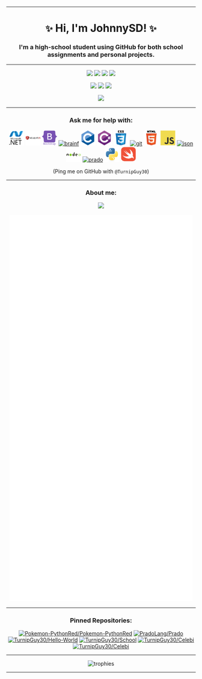 <div align="center">
	<hr>
	<h1 id="title"><code>✨</code> Hi, I'm JohnnySD! <code>✨</code></h1>
	<h3>I'm a high-school student using GitHub for both school assignments and personal projects.</h3>
	<hr>
	<p>
		<a href="https://github.com/TurnipGuy30" target="_blank" rel="noopener noreferrer"><img
				src="https://gpvc.arturio.dev/TurnipGuy30"></a>
		<!--Profile views-->
		<a href="https://github.com/TurnipGuy30" target="_blank" rel="noopener noreferrer"><img
				src="https://img.shields.io/github/stars/TurnipGuy30"></a>
		<!--Stars-->
		<a href="https://github.com/Pokemon-PythonRed" target="_blank" rel="noopener noreferrer"><img
				src="https://img.shields.io/badge/Working%20on-Pokémon%20PythonRed-red"></a>
		<!--Working on-->
		<a href="https://wakatime.com/@580a86f3-d10f-4415-ac5c-b9a0b252a2fb"><img
				src="https://wakatime.com/badge/user/580a86f3-d10f-4415-ac5c-b9a0b252a2fb.svg"></a>
		<!--Wakatime-->
	</p>
	<p>
		<a href="https://github.com/Valensce" target="_blank" rel="noopener noreferrer"><img
				src="https://img.shields.io/badge/Shoutout%20to-Valensce-purple"></a>
		<!--Valesce-->
		<a href="https://github.com/joeblownn" target="_blank" rel="noopener noreferrer"><img
				src="https://img.shields.io/badge/Shoutout%20to-joeblownn-ff0000"></a>
		<!--joeblownn-->
		<a href="https://github.com/hacking-mudkip" target="_blank" rel="noopener noreferrer"><img
				src="https://img.shields.io/badge/Shoutout%20to-hacking--mudkip-darkgreen"></a>
		<!--hacking-mudkip-->
	</p>
	<p>
		<a href="https://github.com/TurnipGuy30/TurnipGuy30/actions/workflows/metrics.yml"><img
				src="https://github.com/TurnipGuy30/TurnipGuy30/actions/workflows/metrics.yml/badge.svg?branch=main"></a>
		<!--Metrics Status-->
	</p>
	<hr>
	<h3>Ask me for help with:</h3>
	<p id="pics">
		<a href="https://dotnet.microsoft.com/" target="_blank"><img
				src="https://raw.githubusercontent.com/devicons/devicon/master/icons/dot-net/dot-net-original-wordmark.svg"
				alt="dotnet" width="40" height="40"></a>
		<!--.NET-->
		<a href="https://angular.io" target="_blank"><img
				src="https://raw.githubusercontent.com/devicons/devicon/master/icons/angularjs/angularjs-original-wordmark.svg"
				alt="angularjs" width="40" height="40"></a>
		<!--Angular-->
		<a href="https://getbootstrap.com" target="_blank"><img
				src="https://raw.githubusercontent.com/devicons/devicon/master/icons/bootstrap/bootstrap-plain-wordmark.svg"
				alt="bootstrap" width="40" height="40"></a>
		<!--Bootstrap-->
		<a href="https://en.wikipedia.org/wiki/Brainfuck" target="_blank" rel="noopener noreferrer"><img
				src="https://camo.githubusercontent.com/08715f505988e07c57a219646484b5bacd6e4f114cacaf320727dde32dc6317a/68747470733a2f2f7265732e636c6f7564696e6172792e636f6d2f63616761746179632f696d6167652f75706c6f61642f635f7363616c652c775f3530302f76313439333931343334342f62662e706e67"
				alt="brainf" width="40" height="40"></a>
		<!--Brainf*ck-->
		<a href="https://www.cprogramming.com/" target="_blank" rel="noopener noreferrer"><img
				src="https://raw.githubusercontent.com/devicons/devicon/master/icons/c/c-original.svg" alt="c"
				width="40" height="40"></a>
		<!--C-->
		<a href="https://www.w3schools.com/cs/" target="_blank"><img
				src="https://raw.githubusercontent.com/devicons/devicon/master/icons/csharp/csharp-original.svg"
				alt="csharp" width="40" height="40"></a>
		<!--C#-->
		<a href="https://www.w3schools.com/css/" target="_blank" rel="noopener noreferrer"><img
				src="https://raw.githubusercontent.com/devicons/devicon/master/icons/css3/css3-original-wordmark.svg"
				alt="css3" width="40" height="40"></a>
		<!--CSS3-->
		<a href="https://git-scm.com/" target="_blank"><img
				src="https://www.vectorlogo.zone/logos/git-scm/git-scm-icon.svg" alt="git" width="40"
				height="40"></a>
		<!--Git-->
		<a href="https://www.w3.org/html/" target="_blank" rel="noopener noreferrer"><img
				src="https://raw.githubusercontent.com/devicons/devicon/master/icons/html5/html5-original-wordmark.svg"
				alt="html5" width="40" height="40"></a>
		<!--HTML5-->
		<a href="https://developer.mozilla.org/en-US/docs/Web/JavaScript" target="_blank"
				rel="noopener noreferrer"><img
				src="https://raw.githubusercontent.com/devicons/devicon/master/icons/javascript/javascript-original.svg"
				alt="javascript" width="40" height="40"></a>
		<!--JavaScript-->
		<a href="https://www.json.org/json-en.html" target="_blank"><img
				src="https://joinup.ec.europa.eu/sites/default/files/inline-images/json-logo.png" alt="json"
				width="40" height="40"></a>
		<!--JSON-->
		<a href="https://nodejs.org" target="_blank" rel="noopener noreferrer"><img
				src="https://raw.githubusercontent.com/devicons/devicon/master/icons/nodejs/nodejs-original-wordmark.svg"
				alt="nodejs" width="40" height="40"></a>
		<!--Node.js-->
		<a href="https://github.com/TurnipGuy30/Prado" target="_blank" rel="noopener noreferrer"><img
				src="https://raw.githubusercontent.com/TurnipGuy30/Prado/main/logo.png" alt="prado" width="40"
				height="40"></a>
		<!--Prado-->
		<a href="https://www.python.org" target="_blank" rel="noopener noreferrer"><img
				src="https://raw.githubusercontent.com/devicons/devicon/master/icons/python/python-original.svg"
				alt="python" width="40" height="40"></a>
		<!--Python-->
		<a href="https://developer.apple.com/swift/" target="_blank" rel="noopener noreferrer"><img
				src="https://raw.githubusercontent.com/devicons/devicon/master/icons/swift/swift-original.svg"
				alt="swift" width="40" height="40"></a>
		<!--Swift-->
	</p>
	<p>(Ping me on GitHub with <code>@TurnipGuy30</code>)</p>
	<hr>
	<h3>About me:</h3>
	<p>
		<a href="https://github.com/TurnipGuy30"><img src="https://github-readme-stats.vercel.app/api/top-langs?username=turnipguy30&show_icons=true&locale=en&layout=compact&theme=tokyonight&langs_count=10&custom_title=Most%20Used%20Languages%20%28Complete%29"></a>
	</p>
	<p>
		<img src="https://raw.githubusercontent.com/TurnipGuy30/TurnipGuy30/main/github-metrics.svg"
			alt="stats">
	</p>
	<hr>
	<h3>Pinned Repositories:</h3>
	<p>
		<a href="https://github.com/Pokemon-PythonRed/Pokemon-PythonRed" target="_blank"
			rel="noopener noreferrer"><img alt="Pokemon-PythonRed/Pokemon-PythonRed"
				src="https://github-readme-stats.vercel.app/api/pin/?username=Pokemon-PythonRed&repo=Pokemon-PythonRed&theme=tokyonight&show_owner=false"
				width="400" height="150"></a>
		<a href="https://github.com/PradoLang/Prado" target="_blank" rel="noopener noreferrer"><img
				alt="PradoLang/Prado"
				src="https://github-readme-stats.vercel.app/api/pin/?username=PradoLang&repo=Prado&theme=tokyonight&show_owner=true"
				width="400" height="150"></a>
		<a href="https://github.com/TurnipGuy30/Hello-World" target="_blank" rel="noopener noreferrer"><img
				alt="TurnipGuy30/Hello-World"
				src="https://github-readme-stats.vercel.app/api/pin/?username=TurnipGuy30&repo=Helloz&theme=tokyonight&show_owner=false"
				width="400" height="150"></a>
		<a href="https://github.com/TurnipGuy30/School" target="_blank" rel="noopener noreferrer"><img
				alt="TurnipGuy30/School"
				src="https://github-readme-stats.vercel.app/api/pin/?username=TurnipGuy30&repo=School&theme=tokyonight&show_owner=false"
				width="400" height="150"></a>
		<a href="https://github.com/TurnipGuy30/Celebi" target="_blank" rel="noopener noreferrer"><img
				alt="TurnipGuy30/Celebi"
				src="https://github-readme-stats.vercel.app/api/pin/?username=TurnipGuy30&repo=Celebi&theme=tokyonight&show_owner=false"
				width="400" height="150"></a>
		<a href="https://github.com/TurnipGuy30/Celebi" target="_blank" rel="noopener noreferrer"><img
				alt="TurnipGuy30/Celebi"
				src="https://github-readme-stats.vercel.app/api/pin/?username=TurnipGuy30&repo=BF&theme=tokyonight&show_owner=false"
				width="400" height="150"></a>
	</p>
	<hr>
	<p>
		<img class="trophies" src="https://github-profile-trophy.vercel.app/?username=TurnipGuy30&theme=dracula&no-frame=true&column=8" alt="trophies">
	</p>
	<hr>
</div>

